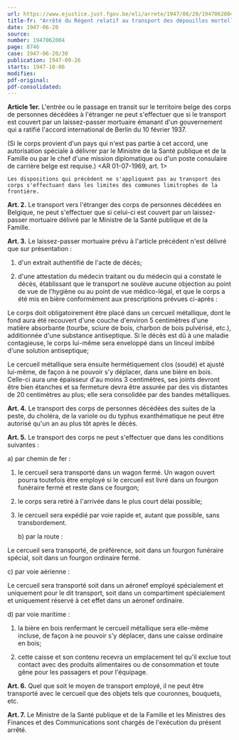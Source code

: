 ```yaml
---
url: https://www.ejustice.just.fgov.be/eli/arrete/1947/06/20/1947062004/justel
title-fr: "Arrêté du Régent relatif au transport des dépouilles mortelles."
date: 1947-06-20
source:
number: 1947062004
page: 8746
case: 1947-06-20/30
publication: 1947-09-26
starts: 1947-10-06
modifies:
pdf-original:
pdf-consolidated:
---
```


**Article 1er.** L'entrée ou le passage en transit sur le territoire belge des corps de personnes décédées à l'étranger ne peut s'effectuer que si le transport est couvert par un laissez-passer mortuaire émanant d'un gouvernement qui a ratifié l'accord international de Berlin du 10 février 1937.

(Si le corps provient d'un pays qui n'est pas partie à cet accord, une autorisation spéciale à délivrer par le Ministre de la Santé publique et de la Famille ou par le chef d'une mission diplomatique ou d'un poste consulaire de carrière belge est requise.) <AR 01-07-1969, art. 1>

`Les dispositions qui précèdent ne s'appliquent pas au transport des corps s'effectuant dans les limites des communes limitrophes de la frontière.`

**Art. 2.** Le transport vers l'étranger des corps de personnes décédées en Belgique, ne peut s'effectuer que si celui-ci est couvert par un laissez-passer mortuaire délivré par le Ministre de la Santé publique et de la Famille.

**Art. 3.** Le laissez-passer mortuaire prévu à l'article précédent n'est délivré que sur présentation :

1. d'un extrait authentifié de l'acte de décès;

2. d'une attestation du médecin traitant ou du médecin qui a constaté le décès, établissant que le transport ne soulève aucune objection au point de vue de l'hygiène ou au point de vue médico-légal, et que le corps a été mis en bière conformément aux prescriptions prévues ci-après :

Le corps doit obligatoirement être placé dans un cercueil métallique, dont le fond aura été recouvert d'une couche d'environ 5 centimètres d'une matière absorbante (tourbe, sciure de bois, charbon de bois pulvérisé, etc.), additionnée d'une substance antiseptique. Si le décès est dû à une maladie contagieuse, le corps lui-même sera enveloppé dans un linceul imbibé d'une solution antiseptique;

Le cercueil métallique sera ensuite hermétiquement clos (soudé) et ajusté lui-même, de façon à ne pouvoir s'y déplacer, dans une bière en bois. Celle-ci aura une épaisseur d'au moins 3 centimètres, ses joints devront être bien étanches et sa fermeture devra être assurée par des vis distantes de 20 centimètres au plus; elle sera consolidée par des bandes métalliques.

**Art. 4.** Le transport des corps de personnes décédées des suites de la peste, du choléra, de la variole ou du typhus exanthématique ne peut être autorisé qu'un an au plus tôt après le décès.

**Art. 5.** Le transport des corps ne peut s'effectuer que dans les conditions suivantes :

   a) par chemin de fer :

1. le cercueil sera transporté dans un wagon fermé. Un wagon ouvert pourra toutefois être employé si le cercueil est livré dans un fourgon funéraire fermé et reste dans ce fourgon;

2. le corps sera retiré à l'arrivée dans le plus court délai possible;

3. le cercueil sera expédié par voie rapide et, autant que possible, sans transbordement.

   b) par la route :

Le cercueil sera transporté, de préférence, soit dans un fourgon funéraire spécial, soit dans un fourgon ordinaire fermé.

   c) par voie aérienne :

Le cercueil sera transporté soit dans un aéronef employé spécialement et uniquement pour le dit transport, soit dans un compartiment spécialement et uniquement réservé à cet effet dans un aéronef ordinaire.

   d) par voie maritime :

1. la bière en bois renfermant le cercueil métallique sera elle-même incluse, de façon à ne pouvoir s'y déplacer, dans une caisse ordinaire en bois;

2. cette caisse et son contenu recevra un emplacement tel qu'il exclue tout contact avec des produits alimentaires ou de consommation et toute gêne pour les passagers et pour l'équipage.

**Art. 6.** Quel que soit le moyen de transport employé, il ne peut être transporté avec le cercueil que des objets tels que couronnes, bouquets, etc.

**Art. 7.** Le Ministre de la Santé publique et de la Famille et les Ministres des Finances et des Communications sont chargés de l'exécution du présent arrêté.

